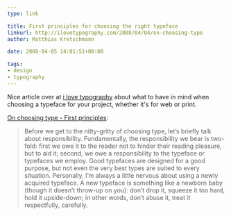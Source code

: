 ```yaml
---
type: link

title: First principles for choosing the right typeface
linkurl: http://ilovetypography.com/2008/04/04/on-choosing-type
author: Matthias Kretschmann

date: 2008-04-05 14:01:51+00:00

tags:
- design
- typography
---
```


Nice article over at [i love typography](http://ilovetypography.com) about what to have in mind when choosing a typeface for your project, whether it's for web or print.

[On choosing type - First principles](http://ilovetypography.com/2008/04/04/on-choosing-type/trackback/):

> Before we get to the nitty-gritty of choosing type, let’s briefly talk about responsibility. Fundamentally, the responsibility we bear is two-fold: first we owe it to the reader not to hinder their reading pleasure, but to aid it; second, we owe a responsibility to the typeface or typefaces we employ. Good typefaces are designed for a good purpose, but not even the very best types are suited to every situation. Personally, I’m always a little nervous about using a newly acquired typeface. A new typeface is something like a newborn baby (though it doesn’t throw-up on you): don’t drop it, squeeze it too hard, hold it upside-down; in other words, don’t abuse it, treat it respectfully, carefully.
